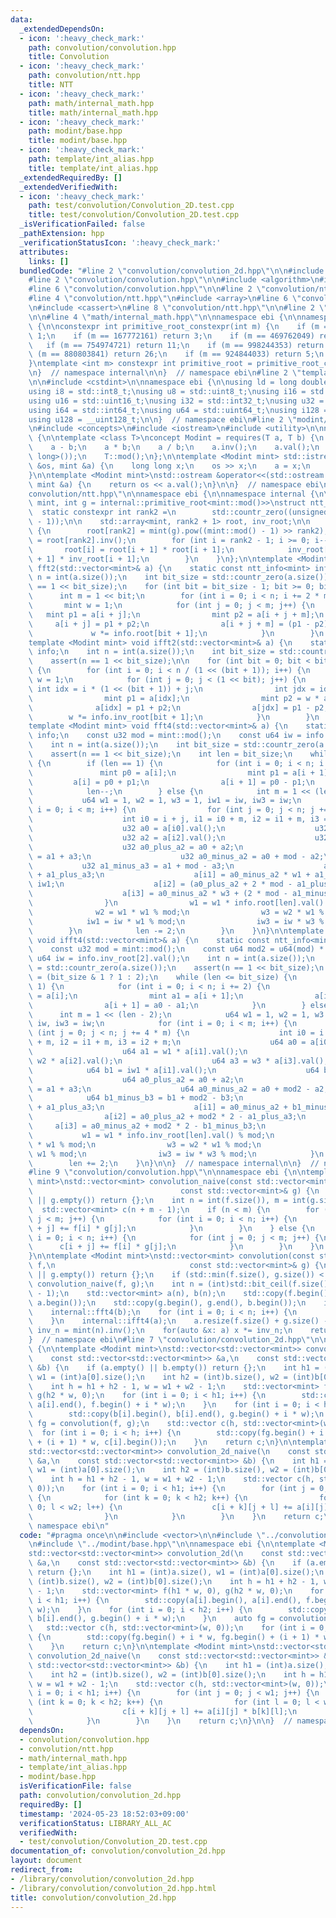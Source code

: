 ```yaml
---
data:
  _extendedDependsOn:
  - icon: ':heavy_check_mark:'
    path: convolution/convolution.hpp
    title: Convolution
  - icon: ':heavy_check_mark:'
    path: convolution/ntt.hpp
    title: NTT
  - icon: ':heavy_check_mark:'
    path: math/internal_math.hpp
    title: math/internal_math.hpp
  - icon: ':heavy_check_mark:'
    path: modint/base.hpp
    title: modint/base.hpp
  - icon: ':heavy_check_mark:'
    path: template/int_alias.hpp
    title: template/int_alias.hpp
  _extendedRequiredBy: []
  _extendedVerifiedWith:
  - icon: ':heavy_check_mark:'
    path: test/convolution/Convolution_2D.test.cpp
    title: test/convolution/Convolution_2D.test.cpp
  _isVerificationFailed: false
  _pathExtension: hpp
  _verificationStatusIcon: ':heavy_check_mark:'
  attributes:
    links: []
  bundledCode: "#line 2 \"convolution/convolution_2d.hpp\"\n\n#include <vector>\n\n\
    #line 2 \"convolution/convolution.hpp\"\n\n#include <algorithm>\n#include <bit>\n\
    #line 6 \"convolution/convolution.hpp\"\n\n#line 2 \"convolution/ntt.hpp\"\n\n\
    #line 4 \"convolution/ntt.hpp\"\n#include <array>\n#line 6 \"convolution/ntt.hpp\"\
    \n#include <cassert>\n#line 8 \"convolution/ntt.hpp\"\n\n#line 2 \"math/internal_math.hpp\"\
    \n\n#line 4 \"math/internal_math.hpp\"\n\nnamespace ebi {\n\nnamespace internal\
    \ {\n\nconstexpr int primitive_root_constexpr(int m) {\n    if (m == 2) return\
    \ 1;\n    if (m == 167772161) return 3;\n    if (m == 469762049) return 3;\n \
    \   if (m == 754974721) return 11;\n    if (m == 998244353) return 3;\n    if\
    \ (m == 880803841) return 26;\n    if (m == 924844033) return 5;\n    return -1;\n\
    }\ntemplate <int m> constexpr int primitive_root = primitive_root_constexpr(m);\n\
    \n}  // namespace internal\n\n}  // namespace ebi\n#line 2 \"template/int_alias.hpp\"\
    \n\n#include <cstdint>\n\nnamespace ebi {\n\nusing ld = long double;\nusing std::size_t;\n\
    using i8 = std::int8_t;\nusing u8 = std::uint8_t;\nusing i16 = std::int16_t;\n\
    using u16 = std::uint16_t;\nusing i32 = std::int32_t;\nusing u32 = std::uint32_t;\n\
    using i64 = std::int64_t;\nusing u64 = std::uint64_t;\nusing i128 = __int128_t;\n\
    using u128 = __uint128_t;\n\n}  // namespace ebi\n#line 2 \"modint/base.hpp\"\n\
    \n#include <concepts>\n#include <iostream>\n#include <utility>\n\nnamespace ebi\
    \ {\n\ntemplate <class T>\nconcept Modint = requires(T a, T b) {\n    a + b;\n\
    \    a - b;\n    a * b;\n    a / b;\n    a.inv();\n    a.val();\n    a.pow(std::declval<long\
    \ long>());\n    T::mod();\n};\n\ntemplate <Modint mint> std::istream &operator>>(std::istream\
    \ &os, mint &a) {\n    long long x;\n    os >> x;\n    a = x;\n    return os;\n\
    }\n\ntemplate <Modint mint>\nstd::ostream &operator<<(std::ostream &os, const\
    \ mint &a) {\n    return os << a.val();\n}\n\n}  // namespace ebi\n#line 12 \"\
    convolution/ntt.hpp\"\n\nnamespace ebi {\n\nnamespace internal {\n\ntemplate <Modint\
    \ mint, int g = internal::primitive_root<mint::mod()>>\nstruct ntt_info {\n  \
    \  static constexpr int rank2 =\n        std::countr_zero((unsigned int)(mint::mod()\
    \ - 1));\n\n    std::array<mint, rank2 + 1> root, inv_root;\n\n    ntt_info()\
    \ {\n        root[rank2] = mint(g).pow((mint::mod() - 1) >> rank2);\n        inv_root[rank2]\
    \ = root[rank2].inv();\n        for (int i = rank2 - 1; i >= 0; i--) {\n     \
    \       root[i] = root[i + 1] * root[i + 1];\n            inv_root[i] = inv_root[i\
    \ + 1] * inv_root[i + 1];\n        }\n    }\n};\n\ntemplate <Modint mint> void\
    \ fft2(std::vector<mint>& a) {\n    static const ntt_info<mint> info;\n    int\
    \ n = int(a.size());\n    int bit_size = std::countr_zero(a.size());\n    assert(n\
    \ == 1 << bit_size);\n    for (int bit = bit_size - 1; bit >= 0; bit--) {\n  \
    \      int m = 1 << bit;\n        for (int i = 0; i < n; i += 2 * m) {\n     \
    \       mint w = 1;\n            for (int j = 0; j < m; j++) {\n             \
    \   mint p1 = a[i + j];\n                mint p2 = a[i + j + m];\n           \
    \     a[i + j] = p1 + p2;\n                a[i + j + m] = (p1 - p2) * w;\n   \
    \             w *= info.root[bit + 1];\n            }\n        }\n    }\n}\n\n\
    template <Modint mint> void ifft2(std::vector<mint>& a) {\n    static const ntt_info<mint>\
    \ info;\n    int n = int(a.size());\n    int bit_size = std::countr_zero(a.size());\n\
    \    assert(n == 1 << bit_size);\n\n    for (int bit = 0; bit < bit_size; bit++)\
    \ {\n        for (int i = 0; i < n / (1 << (bit + 1)); i++) {\n            mint\
    \ w = 1;\n            for (int j = 0; j < (1 << bit); j++) {\n               \
    \ int idx = i * (1 << (bit + 1)) + j;\n                int jdx = idx + (1 << bit);\n\
    \                mint p1 = a[idx];\n                mint p2 = w * a[jdx];\n  \
    \              a[idx] = p1 + p2;\n                a[jdx] = p1 - p2;\n        \
    \        w *= info.inv_root[bit + 1];\n            }\n        }\n    }\n}\n\n\
    template <Modint mint> void fft4(std::vector<mint>& a) {\n    static const ntt_info<mint>\
    \ info;\n    const u32 mod = mint::mod();\n    const u64 iw = info.root[2].val();\n\
    \    int n = int(a.size());\n    int bit_size = std::countr_zero(a.size());\n\
    \    assert(n == 1 << bit_size);\n    int len = bit_size;\n    while (len > 0)\
    \ {\n        if (len == 1) {\n            for (int i = 0; i < n; i += 2) {\n \
    \               mint p0 = a[i];\n                mint p1 = a[i + 1];\n       \
    \         a[i] = p0 + p1;\n                a[i + 1] = p0 - p1;\n            }\n\
    \            len--;\n        } else {\n            int m = 1 << (len - 2);\n \
    \           u64 w1 = 1, w2 = 1, w3 = 1, iw1 = iw, iw3 = iw;\n            for (int\
    \ i = 0; i < m; i++) {\n                for (int j = 0; j < n; j += 4 * m) {\n\
    \                    int i0 = i + j, i1 = i0 + m, i2 = i1 + m, i3 = i2 + m;\n\
    \                    u32 a0 = a[i0].val();\n                    u32 a1 = a[i1].val();\n\
    \                    u32 a2 = a[i2].val();\n                    u32 a3 = a[i3].val();\n\
    \                    u32 a0_plus_a2 = a0 + a2;\n                    u32 a1_plus_a3\
    \ = a1 + a3;\n                    u32 a0_minus_a2 = a0 + mod - a2;\n         \
    \           u32 a1_minus_a3 = a1 + mod - a3;\n                    a[i0] = a0_plus_a2\
    \ + a1_plus_a3;\n                    a[i1] = a0_minus_a2 * w1 + a1_minus_a3 *\
    \ iw1;\n                    a[i2] = (a0_plus_a2 + 2 * mod - a1_plus_a3) * w2;\n\
    \                    a[i3] = a0_minus_a2 * w3 + (2 * mod - a1_minus_a3) * iw3;\n\
    \                }\n                w1 = w1 * info.root[len].val() % mod;\n  \
    \              w2 = w1 * w1 % mod;\n                w3 = w2 * w1 % mod;\n    \
    \            iw1 = iw * w1 % mod;\n                iw3 = iw * w3 % mod;\n    \
    \        }\n            len -= 2;\n        }\n    }\n}\n\ntemplate <Modint mint>\
    \ void ifft4(std::vector<mint>& a) {\n    static const ntt_info<mint> info;\n\
    \    const u32 mod = mint::mod();\n    const u64 mod2 = u64(mod) * mod;\n    const\
    \ u64 iw = info.inv_root[2].val();\n    int n = int(a.size());\n    int bit_size\
    \ = std::countr_zero(a.size());\n    assert(n == 1 << bit_size);\n    int len\
    \ = (bit_size & 1 ? 1 : 2);\n    while (len <= bit_size) {\n        if (len ==\
    \ 1) {\n            for (int i = 0; i < n; i += 2) {\n                mint a0\
    \ = a[i];\n                mint a1 = a[i + 1];\n                a[i] = a0 + a1;\n\
    \                a[i + 1] = a0 - a1;\n            }\n        } else {\n      \
    \      int m = 1 << (len - 2);\n            u64 w1 = 1, w2 = 1, w3 = 1, iw1 =\
    \ iw, iw3 = iw;\n            for (int i = 0; i < m; i++) {\n                for\
    \ (int j = 0; j < n; j += 4 * m) {\n                    int i0 = i + j, i1 = i0\
    \ + m, i2 = i1 + m, i3 = i2 + m;\n                    u64 a0 = a[i0].val();\n\
    \                    u64 a1 = w1 * a[i1].val();\n                    u64 a2 =\
    \ w2 * a[i2].val();\n                    u64 a3 = w3 * a[i3].val();\n        \
    \            u64 b1 = iw1 * a[i1].val();\n                    u64 b3 = iw3 * a[i3].val();\n\
    \                    u64 a0_plus_a2 = a0 + a2;\n                    u64 a1_plus_a3\
    \ = a1 + a3;\n                    u64 a0_minus_a2 = a0 + mod2 - a2;\n        \
    \            u64 b1_minus_b3 = b1 + mod2 - b3;\n                    a[i0] = a0_plus_a2\
    \ + a1_plus_a3;\n                    a[i1] = a0_minus_a2 + b1_minus_b3;\n    \
    \                a[i2] = a0_plus_a2 + mod2 * 2 - a1_plus_a3;\n               \
    \     a[i3] = a0_minus_a2 + mod2 * 2 - b1_minus_b3;\n                }\n     \
    \           w1 = w1 * info.inv_root[len].val() % mod;\n                w2 = w1\
    \ * w1 % mod;\n                w3 = w2 * w1 % mod;\n                iw1 = iw *\
    \ w1 % mod;\n                iw3 = iw * w3 % mod;\n            }\n        }\n\
    \        len += 2;\n    }\n}\n\n}  // namespace internal\n\n}  // namespace ebi\n\
    #line 9 \"convolution/convolution.hpp\"\n\nnamespace ebi {\n\ntemplate <Modint\
    \ mint>\nstd::vector<mint> convolution_naive(const std::vector<mint>& f,\n   \
    \                                 const std::vector<mint>& g) {\n    if (f.empty()\
    \ || g.empty()) return {};\n    int n = int(f.size()), m = int(g.size());\n  \
    \  std::vector<mint> c(n + m - 1);\n    if (n < m) {\n        for (int j = 0;\
    \ j < m; j++) {\n            for (int i = 0; i < n; i++) {\n                c[i\
    \ + j] += f[i] * g[j];\n            }\n        }\n    } else {\n        for (int\
    \ i = 0; i < n; i++) {\n            for (int j = 0; j < m; j++) {\n          \
    \      c[i + j] += f[i] * g[j];\n            }\n        }\n    }\n    return c;\n\
    }\n\ntemplate <Modint mint>\nstd::vector<mint> convolution(const std::vector<mint>&\
    \ f,\n                              const std::vector<mint>& g) {\n    if (f.empty()\
    \ || g.empty()) return {};\n    if (std::min(f.size(), g.size()) < 60) return\
    \ convolution_naive(f, g);\n    int n = (int)std::bit_ceil(f.size() + g.size()\
    \ - 1);\n    std::vector<mint> a(n), b(n);\n    std::copy(f.begin(), f.end(),\
    \ a.begin());\n    std::copy(g.begin(), g.end(), b.begin());\n    internal::fft4(a);\n\
    \    internal::fft4(b);\n    for (int i = 0; i < n; i++) {\n        a[i] *= b[i];\n\
    \    }\n    internal::ifft4(a);\n    a.resize(f.size() + g.size() - 1);\n    mint\
    \ inv_n = mint(n).inv();\n    for(auto &x: a) x *= inv_n;\n    return a;\n}\n\n\
    }  // namespace ebi\n#line 7 \"convolution/convolution_2d.hpp\"\n\nnamespace ebi\
    \ {\n\ntemplate <Modint mint>\nstd::vector<std::vector<mint>> convolution_2d(\n\
    \    const std::vector<std::vector<mint>> &a,\n    const std::vector<std::vector<mint>>\
    \ &b) {\n    if (a.empty() || b.empty()) return {};\n    int h1 = (int)a.size(),\
    \ w1 = (int)a[0].size();\n    int h2 = (int)b.size(), w2 = (int)b[0].size();\n\
    \    int h = h1 + h2 - 1, w = w1 + w2 - 1;\n    std::vector<mint> f(h1 * w, 0),\
    \ g(h2 * w, 0);\n    for (int i = 0; i < h1; i++) {\n        std::copy(a[i].begin(),\
    \ a[i].end(), f.begin() + i * w);\n    }\n    for (int i = 0; i < h2; i++) {\n\
    \        std::copy(b[i].begin(), b[i].end(), g.begin() + i * w);\n    }\n    auto\
    \ fg = convolution(f, g);\n    std::vector c(h, std::vector<mint>(w, 0));\n  \
    \  for (int i = 0; i < h; i++) {\n        std::copy(fg.begin() + i * w, fg.begin()\
    \ + (i + 1) * w, c[i].begin());\n    }\n    return c;\n}\n\ntemplate <Modint mint>\n\
    std::vector<std::vector<mint>> convolution_2d_naive(\n    const std::vector<std::vector<mint>>\
    \ &a,\n    const std::vector<std::vector<mint>> &b) {\n    int h1 = (int)a.size(),\
    \ w1 = (int)a[0].size();\n    int h2 = (int)b.size(), w2 = (int)b[0].size();\n\
    \    int h = h1 + h2 - 1, w = w1 + w2 - 1;\n    std::vector c(h, std::vector<mint>(w,\
    \ 0));\n    for (int i = 0; i < h1; i++) {\n        for (int j = 0; j < w1; j++)\
    \ {\n            for (int k = 0; k < h2; k++) {\n                for (int l =\
    \ 0; l < w2; l++) {\n                    c[i + k][j + l] += a[i][j] * b[k][l];\n\
    \                }\n            }\n        }\n    }\n    return c;\n}\n\n}  //\
    \ namespace ebi\n"
  code: "#pragma once\n\n#include <vector>\n\n#include \"../convolution/convolution.hpp\"\
    \n#include \"../modint/base.hpp\"\n\nnamespace ebi {\n\ntemplate <Modint mint>\n\
    std::vector<std::vector<mint>> convolution_2d(\n    const std::vector<std::vector<mint>>\
    \ &a,\n    const std::vector<std::vector<mint>> &b) {\n    if (a.empty() || b.empty())\
    \ return {};\n    int h1 = (int)a.size(), w1 = (int)a[0].size();\n    int h2 =\
    \ (int)b.size(), w2 = (int)b[0].size();\n    int h = h1 + h2 - 1, w = w1 + w2\
    \ - 1;\n    std::vector<mint> f(h1 * w, 0), g(h2 * w, 0);\n    for (int i = 0;\
    \ i < h1; i++) {\n        std::copy(a[i].begin(), a[i].end(), f.begin() + i *\
    \ w);\n    }\n    for (int i = 0; i < h2; i++) {\n        std::copy(b[i].begin(),\
    \ b[i].end(), g.begin() + i * w);\n    }\n    auto fg = convolution(f, g);\n \
    \   std::vector c(h, std::vector<mint>(w, 0));\n    for (int i = 0; i < h; i++)\
    \ {\n        std::copy(fg.begin() + i * w, fg.begin() + (i + 1) * w, c[i].begin());\n\
    \    }\n    return c;\n}\n\ntemplate <Modint mint>\nstd::vector<std::vector<mint>>\
    \ convolution_2d_naive(\n    const std::vector<std::vector<mint>> &a,\n    const\
    \ std::vector<std::vector<mint>> &b) {\n    int h1 = (int)a.size(), w1 = (int)a[0].size();\n\
    \    int h2 = (int)b.size(), w2 = (int)b[0].size();\n    int h = h1 + h2 - 1,\
    \ w = w1 + w2 - 1;\n    std::vector c(h, std::vector<mint>(w, 0));\n    for (int\
    \ i = 0; i < h1; i++) {\n        for (int j = 0; j < w1; j++) {\n            for\
    \ (int k = 0; k < h2; k++) {\n                for (int l = 0; l < w2; l++) {\n\
    \                    c[i + k][j + l] += a[i][j] * b[k][l];\n                }\n\
    \            }\n        }\n    }\n    return c;\n}\n\n}  // namespace ebi"
  dependsOn:
  - convolution/convolution.hpp
  - convolution/ntt.hpp
  - math/internal_math.hpp
  - template/int_alias.hpp
  - modint/base.hpp
  isVerificationFile: false
  path: convolution/convolution_2d.hpp
  requiredBy: []
  timestamp: '2024-05-23 18:52:03+09:00'
  verificationStatus: LIBRARY_ALL_AC
  verifiedWith:
  - test/convolution/Convolution_2D.test.cpp
documentation_of: convolution/convolution_2d.hpp
layout: document
redirect_from:
- /library/convolution/convolution_2d.hpp
- /library/convolution/convolution_2d.hpp.html
title: convolution/convolution_2d.hpp
---
```


